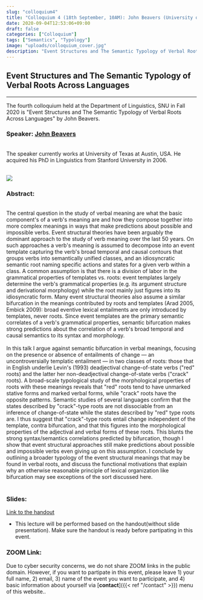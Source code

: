 ```yaml
---
slug: "colloquium4"
title: "Colloquium 4 (18th September, 10AM): John Beavers (University of Texas, Austin)"
date: 2020-09-04T12:53:06+09:00
draft: false
categories: ["Colloquium"]
tags: ["Semantics", "Typology"]
image: "uploads/colloquium_cover.jpg"
description: "Event Structures and The Semantic Typology of Verbal Roots Across Languages by John Beavers"
---
```


## Event Structures and The Semantic Typology of Verbal Roots Across Languages

---

The fourth colloquium held at the Department of Linguistics, SNU in Fall 2020 is "Event Structures and The Semantic Typology of Verbal Roots Across Languages" by John Beavers.

### Speaker: <a class=intro-link href="https://liberalarts.utexas.edu/linguistics/faculty/profile.php?eid=jbeavers">John Beavers</a>

<br/>
The speaker currently works at University of Texas at Austin, USA. He acquired his PhD in Linguistics from Stanford University in 2006.
<br/><br/>

![ ](/profiles/John_Beavers_image.jpg#floatleft)

### Abstract:

<br/>
The central question in the study of verbal meaning are what the basic component's of a verb's meaning are and how they compose together into more complex meanings in ways that make predictions about possible and impossible verbs. Event structural theories have been arguably the dominant approach to the study of verb meaning over the last 50 years. On such approaches a verb's meaning is assumed to decompose into an event template capturing the verb's broad temporal and causal contours that groups verbs into semantically unified classes, and an idiosyncratic semantic root naming specific actions and states for a given verb within a class. A common assumption is that there is a division of labor in the grammatical properties of templates vs. roots: event templates largely determine the verb's grammatical properties (e.g. its argument structure and derivational morphology) while the root mainly just figures into its idiosyncratic form. Many event structural theories also assume a similar bifurcation in the meanings contributed by roots and templates (Arad 2005, Embick 2009): broad eventive lexical entailments are only introduced by templates, never roots. Since event templates are the primary semantic correlates of a verb's grammatical properties, semantic bifurcation makes strong predictions about the correlation of a verb's broad temporal and causal semantics to its syntax and morphology.
<br><br/>
In this talk I argue against semantic bifurcation in verbal meanings, focusing on the presence or absence of entailments of change — an uncontroversially templatic entailment — in two classes of roots: those that in English underlie Levin's (1993) deadjectival change-of-state verbs ("red" roots) and the latter her non-deadjectival change-of-state verbs ("crack" roots). A broad-scale typological study of the morphological properties of roots with these meanings reveals that "red" roots tend to have unmarked stative forms and marked verbal forms, while "crack" roots have the opposite patterns. Semantic studies of several languages confirm that the states described by "crack"-type roots are not dissociable from an inference of change-of-state while the states described by "red" type roots are. I thus suggest that "crack"-type roots entail change independent of the template, contra bifurcation, and that this figures into the morphological properties of the adjectival and verbal forms of these roots. This blunts the strong syntax/semantics correlations predicted by bifurcation, though I show that event structural approaches still make predictions about possible and impossible verbs even giving up on this assumption. I conclude by outlining a broader typology of the event structural meanings that may be found in verbal roots, and discuss the functional motivations that explain why an otherwise reasonable principle of lexical organization like bifurcation may see exceptions of the sort discussed here.
<br/><br/>

### Slides:

[Link to the handout](/materials/colloquium4_material.pdf)

- This lecture will be performed based on the handout(without slide presentation). Make sure the handout is ready before partipating in this event.

### ZOOM Link:

Due to cyber security concerns, we do not share ZOOM links in the public domain. However, if you want to partipate in this event, please leave 1) your full name, 2) email, 3) name of the event you want to participate, and 4) basic information about yourself via [**contact**]({{< ref "/contact" >}}) menu of this website..
